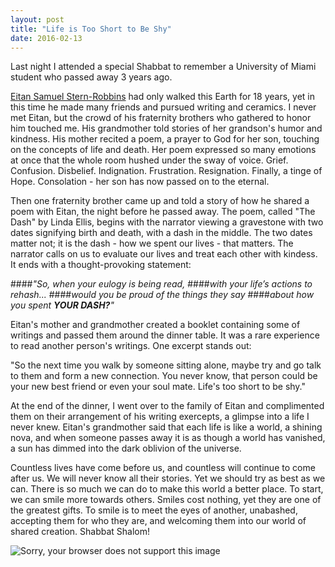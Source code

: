 ```yaml
---
layout: post
title: "Life is Too Short to Be Shy"
date: 2016-02-13
---
```


Last night I attended a special Shabbat to remember a University of Miami student who passed away 3 years ago.

[Eitan Samuel Stern-Robbins](http://eitansternrobbins.com) had only walked this Earth for 18 years, yet in this time 
he made many friends and pursued writing and ceramics. I never met Eitan, but the crowd of his fraternity brothers who 
gathered to honor him touched me. His grandmother told stories of her grandson's humor and kindness. His mother recited 
a poem, a prayer to God for her son, touching on the concepts of life and death. Her poem expressed so many emotions at 
once that the whole room hushed under the sway of voice. Grief. Confusion. Disbelief. Indignation. Frustration. Resignation. Finally, a tinge of Hope. Consolation - her son has now passed on to the eternal. 

Then one fraternity brother came up and told a story of how he shared a poem with Eitan, the night before he passed away. 
The poem, called "The Dash" by Linda Ellis, begins with the narrator viewing a gravestone with two dates signifying birth 
and death, with a dash in the middle. The two dates matter not; it is the dash - how we spent our lives - that matters. The narrator calls on us to evaluate our lives and treat each other with kindess. It ends with a thought-provoking statement: 

####*"So, when your eulogy is being read,*
####*with your life’s actions to rehash...*
####*would you be proud of the things they say*
####*about how you spent __YOUR DASH?__"*
 
Eitan's mother and grandmother created a booklet containing some of writings and passed them around the dinner 
table. It was a rare experience to read another person's writings. One excerpt stands out: 

"So the next time you walk by someone sitting alone, maybe try and go talk to them and form a new connection. 
 You never know, that person could be your new best friend or even your soul mate. Life's too short to be shy."
 
At the end of the dinner, I went over to the family of Eitan and complimented them on their arrangement of his 
writing exercepts, a glimpse into a life I never knew. Eitan's grandmother said that each life is like a world,
a shining nova, and when someone passes away it is as though a world has vanished, a sun has dimmed into the 
dark oblivion of the universe. 

Countless lives have come before us, and countless will continue to come after us. We will never know all their 
stories. Yet we should try as best as we can. There is so much we can do to make this world a better place. 
To start, we can smile more towards others. Smiles cost nothing, yet they are one of the greatest gifts. To smile
is to meet the eyes of another, unabashed, accepting them for who they are, and welcoming them into our world
of shared creation. Shabbat Shalom!

![Sorry, your browser does not support this image](http://blog.loukavar.com/wp-content/uploads/2012/08/world.png)
